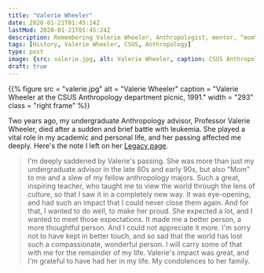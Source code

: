 ```yaml
---
title: "Valerie Wheeler"
date: 2020-01-21T01:45:24Z
lastMod: 2020-01-21T01:45:24Z
description: Remembering Valerie Wheeler, Anthropologist, mentor, “mom”.
tags: [History, Valerie Wheeler, CSUS, Anthropology]
type: post
image: {src: valerie.jpg, alt: Valerie Wheeler, caption: CSUS Anthropology department picnic, 1991 }
draft: true
---
```


{{% figure
  src     = "valerie.jpg"
  alt     = "Valerie Wheeler"
  caption = "Valerie Wheeler at the CSUS Anthropology department picnic, 1991."
  width   = "293"
  class   = "right frame"
%}}

Two years ago, my undergraduate Anthropology advisor, Professor Valerie Wheeler,
died after a sudden and brief battle with leukemia. She played a vital role
in my academic and personal life, and her passing affected me deeply. Here's
the note I left on her [Legacy page].

> I'm deeply saddened by Valerie's passing. She was more than just my
> undergraduate advisor in the late 80s and early 90s, but also "Mom" to me and
> a slew of my fellow anthropology majors. Such a great, inspiring teacher, who
> taught me to view the world through the lens of culture, so that I saw it in a
> completely new way. It was eye-opening, and had such an impact that I could
> never close them again. And for that, I wanted to do well, to make her proud.
> She expected a lot, and I wanted to meet those expectations. It made me a
> better person, a more thoughtful person. And I could not appreciate it more.
> I'm sorry not to have kept in better touch, and so sad that the world has lost
> such a compassionate, wonderful person. I will carry some of that with me for
> the remainder of my life. Valerie's impact was great, and I'm grateful to have
> had her in my life. My condolences to her family.

  [Legacy page]: https://www.legacy.com/obituaries/name/valerie-wheeler-obituary?pid=183669514
    "Valerie Wheeler 1940 – 2017"
